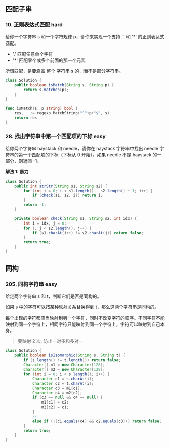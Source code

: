 ## 匹配子串

### 10. 正则表达式匹配 hard

给你一个字符串 s 和一个字符规律 p，请你来实现一个支持 '.' 和 '\*' 的正则表达式匹配。

- '.' 匹配任意单个字符
- '\*' 匹配零个或多个前面的那一个元素

所谓匹配，是要涵盖 整个 字符串 s 的，而不是部分字符串。

```java
class Solution {
    public boolean isMatch(String s, String p) {
        return s.matches(p);
    }
}
```

```go
func isMatch(s, p string) bool {
	res, _ := regexp.MatchString("^"+p+"$", s)
	return res
}
```

### 28. 找出字符串中第一个匹配项的下标 easy

给你两个字符串 haystack 和 needle，请你在 haystack 字符串中找出 needle 字符串的第一个匹配项的下标（下标从 0 开始）。如果 needle 不是 haystack 的一部分，则返回 -1。

**解法 1: 暴力**

```java
class Solution {
    public int strStr(String s1, String s2) {
        for (int i = 0; i < s1.length() - s2.length() + 1; i++) {
            if (check(s1, s2, i)) return i;
        }
        return -1;
    }

    private boolean check(String s1, String s2, int idx) {
        int i = idx, j = 0;
        for (; j < s2.length(); j++) {
            if (s1.charAt(i++) != s2.charAt(j)) return false;
        }
        return true;
    }
}
```

## 同构

### 205. 同构字符串 easy

给定两个字符串 s 和 t，判断它们是否是同构的。

如果 s 中的字符可以按某种映射关系替换得到 t，那么这两个字符串是同构的。

每个出现的字符都应当映射到另一个字符，同时不改变字符的顺序。不同字符不能映射到同一个字符上，相同字符只能映射到同一个字符上，字符可以映射到自己本身。

> 要映射 2 次, 防止一对多和多对一

```java
class Solution {
    public boolean isIsomorphic(String s, String t) {
        if (s.length() != t.length()) return false;
        Character[] m1 = new Character[128];
        Character[] m2 = new Character[128];
        for (int i = 0; i < s.length(); i++) {
            Character c1 = s.charAt(i);
            Character c2 = t.charAt(i);
            Character c3 = m1[c1];
            Character c4 = m2[c2];
            if (c3 == null && c4 == null) {
                m1[c1] = c2;
                m2[c2] = c1;
            }
            //
            else if (!(c1.equals(c4) && c2.equals(c3))) return false;
        }
        return true;
    }
}
```

